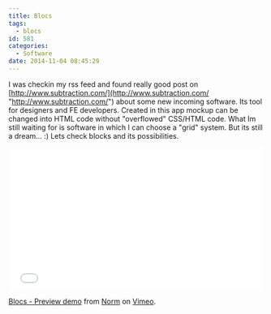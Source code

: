 ```yaml
---
title: Blocs
tags:
  - blocs
id: 581
categories:
  - Software
date: 2014-11-04 08:45:29
---
```


I was checkin my rss feed  and found really good post on [http://www.subtraction.com/](http://www.subtraction.com/ "http://www.subtraction.com/") about some new incoming software. Its tool for designers and FE developers. Created in this app mockup can be changed into HTML code without "overflowed" CSS/HTML code. What Im still waiting for is software in which I can choose a "grid" system. But its still a dream... :) Lets check blocks and its possibilities.

<iframe src="//player.vimeo.com/video/110387732?title=0&amp;byline=0&amp;portrait=0" width="500" height="281" frameborder="0" webkitallowfullscreen mozallowfullscreen allowfullscreen></iframe> 

[Blocs - Preview demo](http://vimeo.com/110387732) from [Norm](http://vimeo.com/user11330814) on [Vimeo](https://vimeo.com).